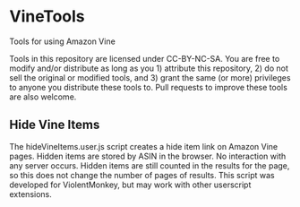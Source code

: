 # VineTools
Tools for using Amazon Vine

Tools in this repository are licensed under CC-BY-NC-SA. You are free to modify and/or distribute as long as you 1) attribute this repository, 2) do not sell the original or modified tools, and 3) grant the same (or more) privileges to anyone you distribute these tools to. Pull requests to improve these tools are also welcome.

## Hide Vine Items
The hideVineItems.user.js script creates a hide item link on Amazon Vine pages. Hidden items are stored by ASIN in the browser. No interaction with any server occurs. Hidden items are still counted in the results for the page, so this does not change the number of pages of results. This script was developed for ViolentMonkey, but may work with other userscript extensions.
